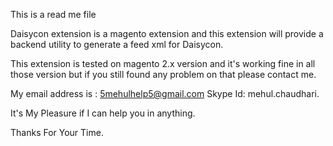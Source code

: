This is a read me file

Daisycon extension is a magento extension and this extension will provide a backend utility to generate a feed xml for Daisycon.

This extension is tested on magento 2.x version and it's working fine in all those version but if you still found any problem on that please contact me.

My email address is : 5mehulhelp5@gmail.com
Skype Id: mehul.chaudhari.

It's My Pleasure if I can help you in anything.

Thanks For Your Time.
